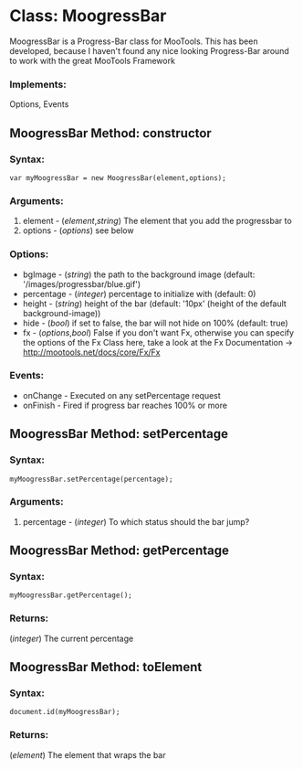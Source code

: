 Class: MoogressBar
==================

MoogressBar is a Progress-Bar class for MooTools.
This has been developed, because I haven't found any nice looking
Progress-Bar around to work with the great MooTools Framework

### Implements:

Options, Events

MoogressBar Method: constructor
-------------------------------


### Syntax:

	var myMoogressBar = new MoogressBar(element,options);

### Arguments:

1. element - (*element*,*string*) The element that you add the progressbar to
1. options - (*options*) see below

### Options:

* bgImage - (*string*) the path to the background image (default: '/images/progressbar/blue.gif')
* percentage - (*integer*) percentage to initialize with (default: 0)
* height - (*string*) height of the bar (default: '10px' (height of the default background-image))
* hide - (*bool*) if set to false, the bar will not hide on 100% (default: true)
* fx - (*options*,*bool*) False if you don't want Fx, otherwise you can specify the options of the Fx Class here, take a look at the Fx Documentation -> http://mootools.net/docs/core/Fx/Fx

### Events:

* onChange - Executed on any setPercentage request
* onFinish - Fired if progress bar reaches 100% or more

MoogressBar Method: setPercentage
---------------------------------


### Syntax:

	myMoogressBar.setPercentage(percentage);

### Arguments:

1. percentage - (*integer*) To which status should the bar jump?


MoogressBar Method: getPercentage
---------------------------------


### Syntax:

	myMoogressBar.getPercentage();

### Returns:

(*integer*) The current percentage


MoogressBar Method: toElement
---------------------------------


### Syntax:

	document.id(myMoogressBar);

### Returns:

(*element*) The element that wraps the bar

